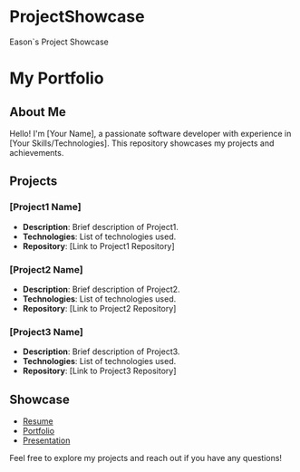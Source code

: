 # ProjectShowcase
Eason`s Project Showcase 

# My Portfolio

## About Me
Hello! I'm [Your Name], a passionate software developer with experience in [Your Skills/Technologies]. This repository showcases my projects and achievements.

## Projects
### [Project1 Name]
- **Description**: Brief description of Project1.
- **Technologies**: List of technologies used.
- **Repository**: [Link to Project1 Repository]

### [Project2 Name]
- **Description**: Brief description of Project2.
- **Technologies**: List of technologies used.
- **Repository**: [Link to Project2 Repository]

### [Project3 Name]
- **Description**: Brief description of Project3.
- **Technologies**: List of technologies used.
- **Repository**: [Link to Project3 Repository]

## Showcase
- [Resume](Showcase/Resume.pdf)
- [Portfolio](Showcase/Portfolio.pdf)
- [Presentation](Showcase/Presentation.pptx)

Feel free to explore my projects and reach out if you have any questions!